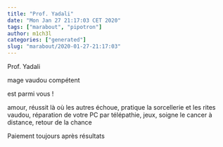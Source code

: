 ```yaml
---
title: "Prof. Yadali"
date: "Mon Jan 27 21:17:03 CET 2020"
tags: ["marabout", "pipotron"]
author: m1ch3l
categories: ["generated"]
slug: "marabout/2020-01-27-21:17:03"
---
```


Prof. Yadali

mage vaudou compétent

est parmi vous !

amour, réussit là où les autres échoue, pratique la sorcellerie et les rites vaudou, réparation de votre PC par télépathie, jeux, soigne le cancer à distance, retour de la chance

Paiement toujours après résultats
